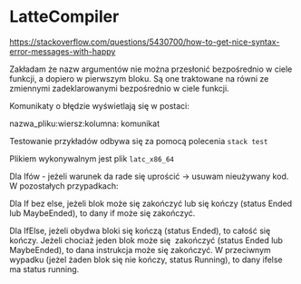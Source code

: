 # LatteCompiler

https://stackoverflow.com/questions/5430700/how-to-get-nice-syntax-error-messages-with-happy

Zakładam że nazw argumentów nie można przesłonić bezpośrednio w ciele funkcji, a dopiero w pierwszym
bloku. Są one traktowane na równi ze zmiennymi zadeklarowanymi bezpośrednio w ciele funkcji.

Komunikaty o błędzie wyświetlają się w postaci:

nazwa_pliku:wiersz:kolumna: komunikat

Testowanie przykładów odbywa się za pomocą polecenia `stack test`

Plikiem wykonywalnym jest plik `latc_x86_64`

Dla Ifów - jeżeli warunek da rade się uprościć -> usuwam nieużywany kod. 
W pozostałych przypadkach:

Dla If bez else, jeżeli blok może się zakończyć lub się kończy (status Ended lub MaybeEnded), to dany if może się 
zakończyć.

Dla IfElse, jeżeli obydwa bloki się kończą (status Ended), to całość się kończy. Jeżeli chociaż jeden blok może się 
zakończyć (status Ended lub MaybeEnded), to dana instrukcja może się zakończyć. W przeciwnym wypadku 
(jeżel żaden blok się nie kończy, status Running), to dany ifelse ma status running.